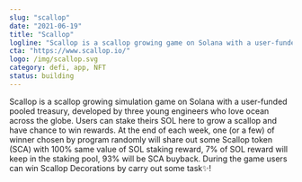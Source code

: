 ```yaml
---
slug: "scallop"
date: "2021-06-19"
title: "Scallop"
logline: "Scallop is a scallop growing game on Solana with a user-funded pooled treasury!"
cta: "https://www.scallop.io/"
logo: /img/scallop.svg
category: defi, app, NFT
status: building
---
```


Scallop is a scallop growing simulation game on Solana with a user-funded pooled treasury, developed by three young engineers who love ocean across the globe. Users can stake theirs SOL here to grow a scallop and have chance to win rewards. At the end of each week, one (or a few) of winner chosen by program randomly will share out some Scallop token (SCA) with 100% same value of SOL staking reward, 7% of SOL reward will keep in the staking pool, 93% will be SCA buyback. During the game users can win Scallop Decorations by carry out some task✨!
